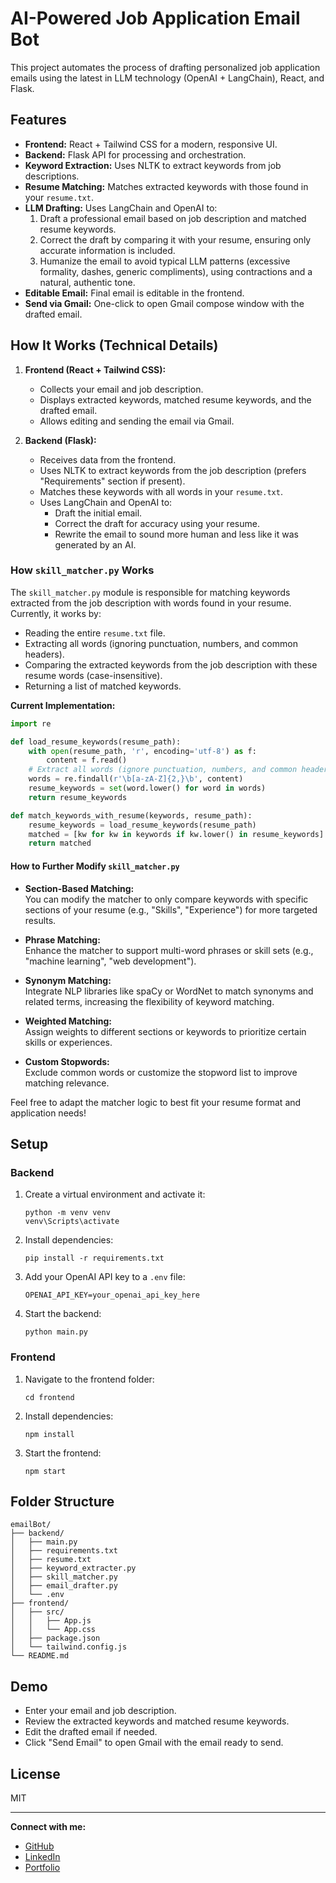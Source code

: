 # AI-Powered Job Application Email Bot

This project automates the process of drafting personalized job application emails using the latest in LLM technology (OpenAI + LangChain), React, and Flask.

## Features

- **Frontend:** React + Tailwind CSS for a modern, responsive UI.
- **Backend:** Flask API for processing and orchestration.
- **Keyword Extraction:** Uses NLTK to extract keywords from job descriptions.
- **Resume Matching:** Matches extracted keywords with those found in your `resume.txt`.
- **LLM Drafting:** Uses LangChain and OpenAI to:
  1. Draft a professional email based on job description and matched resume keywords.
  2. Correct the draft by comparing it with your resume, ensuring only accurate information is included.
  3. Humanize the email to avoid typical LLM patterns (excessive formality, dashes, generic compliments), using contractions and a natural, authentic tone.
- **Editable Email:** Final email is editable in the frontend.
- **Send via Gmail:** One-click to open Gmail compose window with the drafted email.

## How It Works (Technical Details)

1. **Frontend (React + Tailwind CSS):**
   - Collects your email and job description.
   - Displays extracted keywords, matched resume keywords, and the drafted email.
   - Allows editing and sending the email via Gmail.

2. **Backend (Flask):**
   - Receives data from the frontend.
   - Uses NLTK to extract keywords from the job description (prefers "Requirements" section if present).
   - Matches these keywords with all words in your `resume.txt`.
   - Uses LangChain and OpenAI to:
     - Draft the initial email.
     - Correct the draft for accuracy using your resume.
     - Rewrite the email to sound more human and less like it was generated by an AI.

### How `skill_matcher.py` Works

The `skill_matcher.py` module is responsible for matching keywords extracted from the job description with words found in your resume.  
Currently, it works by:
- Reading the entire `resume.txt` file.
- Extracting all words (ignoring punctuation, numbers, and common headers).
- Comparing the extracted keywords from the job description with these resume words (case-insensitive).
- Returning a list of matched keywords.

**Current Implementation:**
```python
import re

def load_resume_keywords(resume_path):
    with open(resume_path, 'r', encoding='utf-8') as f:
        content = f.read()
    # Extract all words (ignore punctuation, numbers, and common headers)
    words = re.findall(r'\b[a-zA-Z]{2,}\b', content)
    resume_keywords = set(word.lower() for word in words)
    return resume_keywords

def match_keywords_with_resume(keywords, resume_path):
    resume_keywords = load_resume_keywords(resume_path)
    matched = [kw for kw in keywords if kw.lower() in resume_keywords]
    return matched
```

#### How to Further Modify `skill_matcher.py`

- **Section-Based Matching:**  
  You can modify the matcher to only compare keywords with specific sections of your resume (e.g., "Skills", "Experience") for more targeted results.

- **Phrase Matching:**  
  Enhance the matcher to support multi-word phrases or skill sets (e.g., "machine learning", "web development").

- **Synonym Matching:**  
  Integrate NLP libraries like spaCy or WordNet to match synonyms and related terms, increasing the flexibility of keyword matching.

- **Weighted Matching:**  
  Assign weights to different sections or keywords to prioritize certain skills or experiences.

- **Custom Stopwords:**  
  Exclude common words or customize the stopword list to improve matching relevance.

Feel free to adapt the matcher logic to best fit your resume format and application needs!

## Setup

### Backend

1. Create a virtual environment and activate it:
   ```
   python -m venv venv
   venv\Scripts\activate
   ```
2. Install dependencies:
   ```
   pip install -r requirements.txt
   ```
3. Add your OpenAI API key to a `.env` file:
   ```
   OPENAI_API_KEY=your_openai_api_key_here
   ```
4. Start the backend:
   ```
   python main.py
   ```

### Frontend

1. Navigate to the frontend folder:
   ```
   cd frontend
   ```
2. Install dependencies:
   ```
   npm install
   ```
3. Start the frontend:
   ```
   npm start
   ```

## Folder Structure

```
emailBot/
├── backend/
│   ├── main.py
│   ├── requirements.txt
│   ├── resume.txt
│   ├── keyword_extracter.py
│   ├── skill_matcher.py
│   ├── email_drafter.py
│   └── .env
├── frontend/
│   ├── src/
│   │   ├── App.js
│   │   └── App.css
│   ├── package.json
│   └── tailwind.config.js
└── README.md
```

## Demo

- Enter your email and job description.
- Review the extracted keywords and matched resume keywords.
- Edit the drafted email if needed.
- Click "Send Email" to open Gmail with the email ready to send.

## License

MIT

---

**Connect with me:**  
- [GitHub](https://github.com/mahadevan10)  
- [LinkedIn](https://linkedin.com/in/mahadevanmn10)  
- [Portfolio](https://mahadevan10.github.io/portfolio/)
